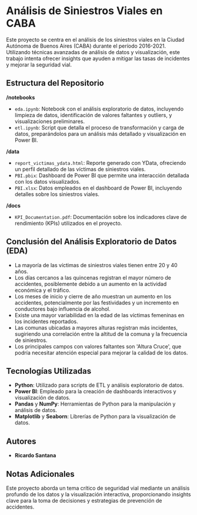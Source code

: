 # Análisis de Siniestros Viales en CABA

Este proyecto se centra en el análisis de los siniestros viales en la Ciudad Autónoma de Buenos Aires (CABA) durante el período 2016-2021. Utilizando técnicas avanzadas de análisis de datos y visualización, este trabajo intenta ofrecer insights que ayuden a mitigar las tasas de incidentes y mejorar la seguridad vial.

## Estructura del Repositorio

**/notebooks**
- `eda.ipynb`: Notebook con el análisis exploratorio de datos, incluyendo limpieza de datos, identificación de valores faltantes y outliers, y visualizaciones preliminares.
- `etl.ipynb`: Script que detalla el proceso de transformación y carga de datos, preparándolos para un análisis más detallado y visualización en Power BI.

**/data**
- `report_victimas_ydata.html`: Reporte generado con YData, ofreciendo un perfil detallado de las víctimas de siniestros viales.
- `PBI.pbix`: Dashboard de Power BI que permite una interacción detallada con los datos visualizados.
- `PBI.xlsx`: Datos empleados en el dashboard de Power BI, incluyendo detalles sobre los siniestros viales.

**/docs**
- `KPI_Documentation.pdf`: Documentación sobre los indicadores clave de rendimiento (KPIs) utilizados en el proyecto.

## Conclusión del Análisis Exploratorio de Datos (EDA)

- La mayoría de las víctimas de siniestros viales tienen entre 20 y 40 años.
- Los días cercanos a las quincenas registran el mayor número de accidentes, posiblemente debido a un aumento en la actividad económica y el tráfico.
- Los meses de inicio y cierre de año muestran un aumento en los accidentes, potencialmente por las festividades y un incremento en conductores bajo influencia de alcohol.
- Existe una mayor variabilidad en la edad de las víctimas femeninas en los incidentes reportados.
- Las comunas ubicadas a mayores alturas registran más incidentes, sugiriendo una correlación entre la altitud de la comuna y la frecuencia de siniestros.
- Los principales campos con valores faltantes son 'Altura Cruce', que podría necesitar atención especial para mejorar la calidad de los datos.

## Tecnologías Utilizadas

- **Python**: Utilizado para scripts de ETL y análisis exploratorio de datos.
- **Power BI**: Empleado para la creación de dashboards interactivos y visualización de datos.
- **Pandas** y **NumPy**: Herramientas de Python para la manipulación y análisis de datos.
- **Matplotlib** y **Seaborn**: Librerías de Python para la visualización de datos.

## Autores

- **Ricardo Santana**

## Notas Adicionales

Este proyecto aborda un tema crítico de seguridad vial mediante un análisis profundo de los datos y la visualización interactiva, proporcionando insights clave para la toma de decisiones y estrategias de prevención de accidentes.
